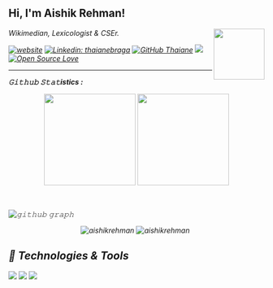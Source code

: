 <h2> Hi, I'm Aishik Rehman!</h2>
<img align='right' src="https://upload.wikimedia.org/wikipedia/commons/e/e5/Aishik_Rehman_abayab.svg" width="100px">
<p><em>Wikimedian, Lexicologist & CSEr.</p>

[![website](https://img.shields.io/badge/Website-46a2f1.svg?&style=flat-square&logo=Google-Chrome&logoColor=white&link=https://aishikrehman.com/)](https://aishikrehman.com/) 
[![Linkedin: thaianebraga](https://img.shields.io/badge/-aishikrehman-blue?style=flat-square&logo=Linkedin&logoColor=white&link=https://www.linkedin.com/in/aishikrehman/)](https://www.linkedin.com/in/aishikrehman/)
[![GitHub Thaiane](https://img.shields.io/github/followers/aishikrehman?label=follow&style=social)](https://github.com/aishikrehman)
[![](https://visitcount.itsvg.in/api?id=aishikrehman&label=Profile%20Views&pretty=false)](https://visitcount.itsvg.in)
[![Open Source Love](https://badges.frapsoft.com/os/v1/open-source.svg?v=102)](https://github.com/ellerbrock/open-source-badge/)
  
<!--![visitors](https://visitor-badge.laobi.icu/badge?page_id=zaishikrehman)-->
<hr/>

<strong>𝙶𝚒𝚝𝚑𝚞𝚋 𝚂𝚝𝚊𝚝istics : </strong>
<div>
  <p align="center">
    <img height="180em" src="https://github-readme-stats-eight-theta.vercel.app/api?username=aishikrehman&show_icons=true&theme=algolia&include_all_commits=true&count_private=true"/>
    <img height="180em" src="https://github-readme-stats-eight-theta.vercel.app/api/top-langs/?username=aishikrehman&layout=compact&langs_count=8&theme=algolia"/>
  </p>
</div>
<br/>

![𝚐𝚒𝚝𝚑𝚞𝚋 𝚐𝚛𝚊𝚙𝚑](https://github-readme-activity-graph.cyclic.app/graph?username=aishikrehman&theme=react-dark&hide_border=true&area=true)

<p align="center" width="130em" >
  <img  src="https://github-readme-stats.vercel.app/api?username=aishikrehman&show_icons=true&locale=en" alt="aishikrehman" />
  <img  style='margin-right: 5px' src="https://github-readme-streak-stats.herokuapp.com/?user=aishikrehman&" alt="aishikrehman"/></p>

## 🔧 Technologies & Tools

![](https://img.shields.io/badge/Editor-VS_Code-informational?style=flat&logo=visual-studio-code&logoColor=white&color=6aa6f8)
![](https://img.shields.io/badge/Code-Python-informational?style=flat&logo=python&logoColor=white&color=6aa6f8)
![](https://img.shields.io/badge/Code-JavaScript-informational?style=flat&logo=javascript&logoColor=white&color=6aa6f8)

